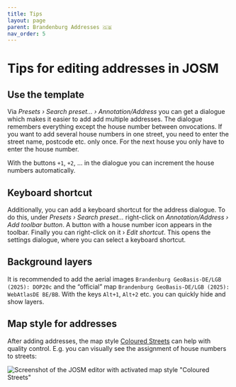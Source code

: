```yaml
---
title: Tips
layout: page
parent: Brandenburg Addresses 🇬🇧
nav_order: 5
---
```


# Tips for editing addresses in JOSM


## Use the template

Via *Presets › Search preset… › Annotation/Address* you can get a
dialogue which makes it easier to add add multiple addresses. The dialogue
remembers everything except the house number between onvocations. If you want
to add several house numbers in one street, you need to enter the street name,
postcode etc. only once. For the next house you only have to enter the house
number.

With the buttons `+1`, `+2`, … in the dialogue you can increment the house
numbers automatically.


## Keyboard shortcut

Additionally, you can add a keyboard shortcut for the address dialogue.  To do
this, under *Presets › Search preset…* right-click on *Annotation/Address › Add
toolbar button*. A button with a house number icon appears in the toolbar.
Finally you can right-click on it › *Edit shortcut*. This opens the settings
dialogue, where you can select a keyboard shortcut.


## Background layers

It is recommended to add the aerial images `Brandenburg GeoBasis-DE/LGB (2025):
DOP20c` and the “official” map `Brandenburg GeoBasis-DE/LGB (2025): WebAtlasDE
BE/BB`. With the keys `Alt+1`, `Alt+2` etc. you can quickly hide and show
layers.


## Map style for addresses

After adding addresses, the map style
[Coloured Streets](https://josm.openstreetmap.de/wiki/Styles/Coloured_Streets)
can help with quality control. E.g. you can visually see the assignment of
house numbers to streets:

![Screenshot of the JOSM editor with activated map style "Coloured Streets"](/brandenburg-addresses/assets/images/coloured_streets.jpg)


